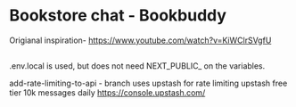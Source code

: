 # Bookstore chat - Bookbuddy

Origianal inspiration- https://www.youtube.com/watch?v=KiWClrSVgfU
##
.env.local is used, but does not need NEXT_PUBLIC_ on the variables.

add-rate-limiting-to-api - branch uses upstash for rate limiting
upstash free tier 10k messages daily
https://console.upstash.com/